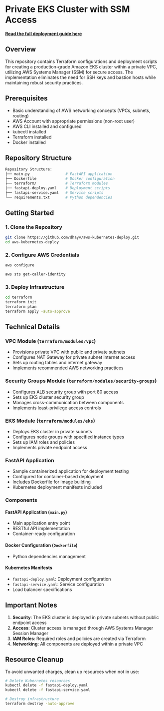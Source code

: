# Private EKS Cluster with SSM Access

**[Read the full deployment guide here](https://dev.to/dhayv/how-to-deploy-a-fastapi-app-to-azure-with-docker-acr-and-github-actions-30bk)**

## Overview

This repository contains Terraform configurations and deployment scripts for creating a production-grade Amazon EKS cluster within a private VPC, utilizing AWS Systems Manager (SSM) for secure access. The implementation eliminates the need for SSH keys and bastion hosts while maintaining robust security practices.

## Prerequisites

- Basic understanding of AWS networking concepts (VPCs, subnets, routing)
- AWS Account with appropriate permissions (non-root user)
- AWS CLI installed and configured
- kubectl installed
- Terraform installed
- Docker installed

## Repository Structure

```bash
Repository Structure:
├── main.py                # FastAPI application
├── Dockerfile             # Docker configuration
├── terraform/             # Terraform modules
├── fastapi-deploy.yaml    # Deployment scripts
├── fastapi-service.yaml   # Service scripts
└── requirements.txt       # Python dependencies
```

## Getting Started

### 1. Clone the Repository

```bash
git clone https://github.com/dhayv/aws-kubernetes-deploy.git
cd aws-kubernetes-deploy
```

### 2. Configure AWS Credentials

```bash
aws configure

aws sts get-caller-identity
```

### 3. Deploy Infrastructure

```bash
cd terraform
terraform init
terraform plan
terraform apply -auto-approve
```

## Technical Details

### VPC Module (`terraform/modules/vpc`)
- Provisions private VPC with public and private subnets
- Configures NAT Gateway for private subnet internet access
- Sets up routing tables and internet gateway
- Implements recommended AWS networking practices

### Security Groups Module (`terraform/modules/security-groups`)
- Configures ALB security group with port 80 access
- Sets up EKS cluster security group
- Manages cross-communication between components
- Implements least-privilege access controls

### EKS Module (`terraform/modules/eks`)
- Deploys EKS cluster in private subnets
- Configures node groups with specified instance types
- Sets up IAM roles and policies
- Implements private endpoint access

### FastAPI Application
- Sample containerized application for deployment testing
- Configured for container-based deployment
- Includes Dockerfile for image building
- Kubernetes deployment manifests included

### Components

#### FastAPI Application (`main.py`)
- Main application entry point
- RESTful API implementation
- Container-ready configuration

#### Docker Configuration (`Dockerfile`)
- Python dependencies management

#### Kubernetes Manifests
- `fastapi-deploy.yaml`: Deployment configuration
- `fastapi-service.yaml`: Service configuration
- Load balancer specifications

## Important Notes

1. **Security**: The EKS cluster is deployed in private subnets without public endpoint access
2. **Access**: Cluster access is managed through AWS Systems Manager Session Manager
3. **IAM Roles**: Required roles and policies are created via Terraform
4. **Networking**: All components are deployed within a private VPC

## Resource Cleanup

To avoid unwanted charges, clean up resources when not in use:

```bash
# Delete Kubernetes resources
kubectl delete -f fastapi-deploy.yaml
kubectl delete -f fastapi-service.yaml

# Destroy infrastructure
terraform destroy -auto-approve
```
